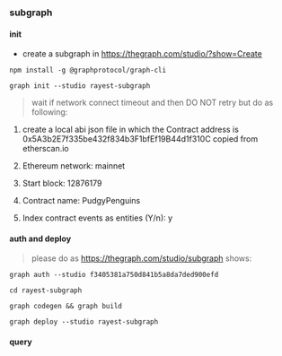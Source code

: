 ### subgraph

#### init
  * create a subgraph in https://thegraph.com/studio/?show=Create
  
```shell
npm install -g @graphprotocol/graph-cli

graph init --studio rayest-subgraph 
```

> wait if network connect timeout and then DO NOT retry but do as following:

1. create a local abi json file in which the  Contract address is 0x5A3b2E7f335be432f834b3F1bfEf19B44d1f310C  copied from etherscan.io

2. Ethereum network: mainnet
3. Start block: 12876179
4. Contract name: PudgyPenguins
5. Index contract events as entities (Y/n): y 

#### auth and deploy
> please do as https://thegraph.com/studio/subgraph shows:

```shell
graph auth --studio f3405381a750d841b5a8da7ded900efd

cd rayest-subgraph

graph codegen && graph build

graph deploy --studio rayest-subgraph
```

#### query
